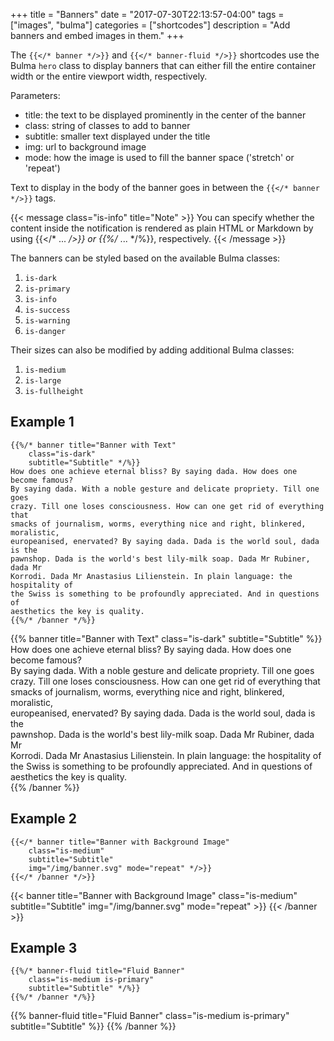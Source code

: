 +++
title = "Banners"
date = "2017-07-30T22:13:57-04:00"
tags = ["images", "bulma"]
categories = ["shortcodes"]
description = "Add banners and embed images in them."
+++

The `{{</* banner */>}}` and `{{</* banner-fluid */>}}` shortcodes use the
Bulma `hero` class to display banners that can either fill the entire container
width or the entire viewport width, respectively.

Parameters: 

* title: the text to be displayed prominently in the center of the banner
* class: string of classes to add to banner
* subtitle: smaller text displayed under the title
* img: url to background image
* mode: how the image is used to fill the banner space ('stretch' or 'repeat')

Text to display in the body of the banner goes in between the `{{</* banner */>}}`
tags. 

{{< message class="is-info" title="Note" >}}
You can specify whether the content inside the notification is rendered as
plain HTML or Markdown by using {{</* ... */>}} or {{%/* ... */%}}, respectively.
{{< /message >}}

The banners can be styled based on the available Bulma classes: 

1. `is-dark`
1. `is-primary`
1. `is-info`
1. `is-success`
1. `is-warning`
1. `is-danger`

Their sizes can also be modified by adding additional Bulma classes: 

1. `is-medium`
1. `is-large`
1. `is-fullheight`


## Example 1 

```text
{{%/* banner title="Banner with Text"
    class="is-dark"
    subtitle="Subtitle" */%}}
How does one achieve eternal bliss? By saying dada. How does one become famous?  
By saying dada. With a noble gesture and delicate propriety. Till one goes  
crazy. Till one loses consciousness. How can one get rid of everything that  
smacks of journalism, worms, everything nice and right, blinkered, moralistic,  
europeanised, enervated? By saying dada. Dada is the world soul, dada is the  
pawnshop. Dada is the world's best lily-milk soap. Dada Mr Rubiner, dada Mr  
Korrodi. Dada Mr Anastasius Lilienstein. In plain language: the hospitality of  
the Swiss is something to be profoundly appreciated. And in questions of  
aesthetics the key is quality.  
{{%/* /banner */%}}
```

{{% banner title="Banner with Text"
    class="is-dark"
    subtitle="Subtitle" %}}
How does one achieve eternal bliss? By saying dada. How does one become famous?  
By saying dada. With a noble gesture and delicate propriety. Till one goes  
crazy. Till one loses consciousness. How can one get rid of everything that  
smacks of journalism, worms, everything nice and right, blinkered, moralistic,  
europeanised, enervated? By saying dada. Dada is the world soul, dada is the  
pawnshop. Dada is the world's best lily-milk soap. Dada Mr Rubiner, dada Mr  
Korrodi. Dada Mr Anastasius Lilienstein. In plain language: the hospitality of  
the Swiss is something to be profoundly appreciated. And in questions of  
aesthetics the key is quality.  
{{% /banner %}}

## Example 2

```text
{{</* banner title="Banner with Background Image"
    class="is-medium"
    subtitle="Subtitle"
    img="/img/banner.svg" mode="repeat" */>}}
{{</* /banner */>}}
```

{{< banner title="Banner with Background Image"
    class="is-medium"
    subtitle="Subtitle"
    img="/img/banner.svg" mode="repeat" >}}
{{< /banner >}}

## Example 3

```text
{{%/* banner-fluid title="Fluid Banner"
    class="is-medium is-primary"
    subtitle="Subtitle" */%}}
{{%/* /banner */%}}
```

{{% banner-fluid title="Fluid Banner"
    class="is-medium is-primary"
    subtitle="Subtitle" %}}
{{% /banner %}}
